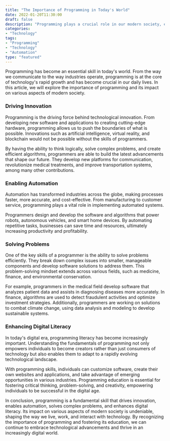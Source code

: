 ```yaml
---
title: "The Importance of Programming in Today's World"
date: 2022-01-20T11:30:00
draft: false
description: "Programming plays a crucial role in our modern society, enabling innovation, automation, and problem-solving."
categories:
- "Technology"
tags:
- "Programming"
- "Technology"
- "Automation"
type: "featured"
---
```


Programming has become an essential skill in today's world. From the way we communicate to the way industries operate, programming is at the core of technology's rapid growth and has become crucial in our daily lives. In this article, we will explore the importance of programming and its impact on various aspects of modern society.

### Driving Innovation

Programming is the driving force behind technological innovation. From developing new software and applications to creating cutting-edge hardware, programming allows us to push the boundaries of what is possible. Innovations such as artificial intelligence, virtual reality, and blockchain would not be possible without the skills of programmers.

By having the ability to think logically, solve complex problems, and create efficient algorithms, programmers are able to build the latest advancements that shape our future. They develop new platforms for communication, revolutionize medical treatments, and improve transportation systems, among many other contributions.

### Enabling Automation

Automation has transformed industries across the globe, making processes faster, more accurate, and cost-effective. From manufacturing to customer service, programming plays a vital role in implementing automated systems.

Programmers design and develop the software and algorithms that power robots, autonomous vehicles, and smart home devices. By automating repetitive tasks, businesses can save time and resources, ultimately increasing productivity and profitability.

### Solving Problems

One of the key skills of a programmer is the ability to solve problems efficiently. They break down complex issues into smaller, manageable components and develop software solutions to address them. This problem-solving mindset extends across various fields, such as medicine, finance, and environmental conservation.

For example, programmers in the medical field develop software that analyzes patient data and assists in diagnosing diseases more accurately. In finance, algorithms are used to detect fraudulent activities and optimize investment strategies. Additionally, programmers are working on solutions to combat climate change, using data analysis and modeling to develop sustainable systems.

### Enhancing Digital Literacy

In today's digital era, programming literacy has become increasingly important. Understanding the fundamentals of programming not only empowers individuals to become creators rather than just consumers of technology but also enables them to adapt to a rapidly evolving technological landscape.

With programming skills, individuals can customize software, create their own websites and applications, and take advantage of emerging opportunities in various industries. Programming education is essential for fostering critical thinking, problem-solving, and creativity, empowering individuals to be successful in the digital age.

In conclusion, programming is a fundamental skill that drives innovation, enables automation, solves complex problems, and enhances digital literacy. Its impact on various aspects of modern society is undeniable, shaping the way we live, work, and interact with technology. By recognizing the importance of programming and fostering its education, we can continue to embrace technological advancements and thrive in an increasingly digital world.
